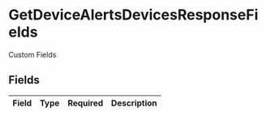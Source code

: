 # GetDeviceAlertsDevicesResponseFields

Custom Fields


## Fields

| Field       | Type        | Required    | Description |
| ----------- | ----------- | ----------- | ----------- |
